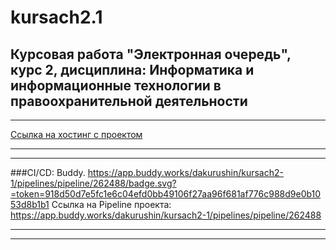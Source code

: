 # kursach2.1
**Курсовая работа "Электронная очередь", курс 2, дисциплина: Информатика и информационные технологии в правоохранительной деятельности**
-----------------------------------
***
[Ссылка на хостинг с проектом](http://95.217.210.154/)
***
***
###CI/CD: Buddy.
https://app.buddy.works/dakurushin/kursach2-1/pipelines/pipeline/262488/badge.svg?=token=918d50d7e5fc1e6c04efd0bb49106f27aa96f681af776c988d9e0b1053d8b1b1
Ссылка на Pipeline проекта: https://app.buddy.works/dakurushin/kursach2-1/pipelines/pipeline/262488
***
***
